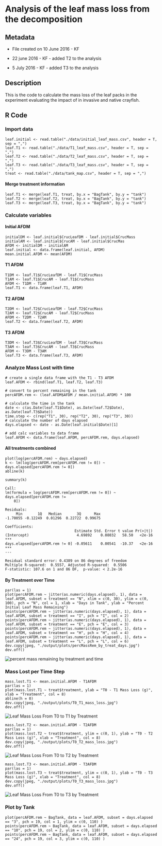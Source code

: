 # Analysis of the leaf mass loss from the decomposition 

## Metadata

* File created on 10 June 2016 - KF

* 22 june 2016 - KF - added T2 to the analysis

* 5 July 2016 - KF - added T3 to the analysis

## Description

This is the code to calculate the mass loss of the leaf packs in the experiment evaluating the impact of in invasive and native crayfish.

## R Code

### Import data

    leaf.initial <- read.table("./data/initial_leaf_mass.csv", header = T, sep = ",")
    leaf.T1 <- read.table("./data/T1_leaf_mass.csv", header = T, sep = ",")
    leaf.T2 <- read.table("./data/T2_leaf_mass.csv", header = T, sep = ",")
    leaf.T3 <- read.table("./data/T3_leaf_mass.csv", header = T, sep = ",")
    treat <- read.table("./data/tank_map.csv", header = T, sep = ",")

#### Merge treatment information

    leaf.T1 <- merge(leaf.T1, treat, by.x = "BagTank", by.y = "tank")
    leaf.T2 <- merge(leaf.T2, treat, by.x = "BagTank", by.y = "tank")
    leaf.T3 <- merge(leaf.T3, treat, by.x = "BagTank", by.y = "tank")

### Calculate variables
#### Initial AFDM

    initialDM <- leaf.initial$CrucLeafDM - leaf.initial$CrucMass
    initialAM <- leaf.initial$CrucAM - leaf.initial$CrucMas
    AFDM <- initialDM - initialAM
    leaf.initial <- data.frame(leaf.initial, AFDM)
    mean.initial.AFDM <- mean(AFDM)
    
#### T1 AFDM

    T1DM <- leaf.T1$CrucLeafDM - leaf.T1$CrucMass
    T1AM <- leaf.T1$CrucAM - leaf.T1$CrucMass
    AFDM <- T1DM - T1AM
    leaf.T1 <- data.frame(leaf.T1, AFDM)

#### T2 AFDM

    T2DM <- leaf.T2$CrucLeafDM - leaf.T2$CrucMass
    T2AM <- leaf.T2$CrucAM - leaf.T2$CrucMass
    AFDM <- T2DM - T2AM
    leaf.T2 <- data.frame(leaf.T2, AFDM)

#### T3 AFDM

    T3DM <- leaf.T3$CrucLeafDM - leaf.T3$CrucMass
    T3AM <- leaf.T3$CrucAM - leaf.T3$CrucMass
    AFDM <- T3DM - T3AM
    leaf.T3 <- data.frame(leaf.T3, AFDM)

### Analyze Mass Lost with time 

    # create a single data frame with the T1 - T3 AFDM
    leaf.AFDM <- rbind(leaf.T1, leaf.T2, leaf.T3)
    
    # convert to percent remaining in the tank
    percAFDM.rem <- (leaf.AFDM$AFDM / mean.initial.AFDM) * 100

    # calculate the time in the tank
    date <- c(as.Date(leaf.T1$Date), as.Date(leaf.T2$Date), as.Date(leaf.T3$Date)) 
    time.step <- c(rep("T1", 30), rep("T2", 30), rep("T3", 30))
    # calculate the number of days elapsed
    days.elapsed <- date - as.Date(leaf.initial$Date)[1]

    # add calc variables to data frame
    leaf.AFDM <- data.frame(leaf.AFDM, percAFDM.rem, days.elapsed)

#### All treatments combined

    plot(log(percAFDM.rem) ~ days.elapsed)
    k <- lm(log(percAFDM.rem[percAFDM.rem != 0]) ~ days.elapsed[percAFDM.rem != 0])
    abline(k)

    summary(k)
~~~~
Call:
lm(formula = log(percAFDM.rem[percAFDM.rem != 0]) ~ days.elapsed[percAFDM.rem != 
    0])

Residuals:
     Min       1Q   Median       3Q      Max 
-1.70055 -0.12249  0.01296  0.22722  0.99675 

Coefficients:
                                Estimate Std. Error t value Pr(>|t|)    
(Intercept)                      4.69892    0.08032   58.50   <2e-16 ***
days.elapsed[percAFDM.rem != 0] -0.05611    0.00541  -10.37   <2e-16 ***
---

Residual standard error: 0.4389 on 86 degrees of freedom
Multiple R-squared:  0.5557, Adjusted R-squared:  0.5506 
F-statistic: 107.6 on 1 and 86 DF,  p-value: < 2.2e-16

~~~~

#### By Treatment over Time
 
    par(las = 1)
    plot(percAFDM.rem ~ jitter(as.numeric(days.elapsed), 1), data = leaf.AFDM, subset = treatment == "N", xlim = c(0, 30), ylim = c(0, 100), pch = "N", col = 1, xlab = "Days in Tank", ylab = "Percent Initial Leaf Mass Remaining")
    points(percAFDM.rem ~ jitter(as.numeric(days.elapsed), 1), data = leaf.AFDM, subset = treatment == "I", pch = "I", col = 2)
    points(percAFDM.rem ~ jitter(as.numeric(days.elapsed), 1), data = leaf.AFDM, subset = treatment == "E", pch = "E", col = 3)
    points(percAFDM.rem ~ jitter(as.numeric(days.elapsed), 1), data = leaf.AFDM, subset = treatment == "H", pch = "H", col = 4)
    points(percAFDM.rem ~ jitter(as.numeric(days.elapsed), 1), data = leaf.AFDM, subset = treatment == "L", pch = "L", col = 6)
    dev.copy(jpeg, "./output/plots/percMassRem_by_treat_days.jpg")
    dev.off()

![percent mass remaining by treatment and time](../output/plots/percMassRem_by_treat_days.jpg)

### Mass Lost per Time Step

    mass.lost.T1 <- mean.initial.AFDM - T1AFDM
    par(las = 1)
    plot(mass.lost.T1 ~ treat$treatment, ylab = "T0 - T1 Mass Loss (g)", xlab = "Treatment", col = 8)
    abline(h = 0)
    dev.copy(jpeg, "./output/plots/T0_T1_mass_loss.jpg")
    dev.off()

![Leaf Mass Loss From T0 to T1 by Treatment](../output/plots/T0_T1_mass_loss.jpg)

    mass.lost.T2 <- mean.initial.AFDM - T2AFDM
    par(las = 1)
    plot(mass.lost.T2 ~ treat$treatment, ylim = c(0, 1), ylab = "T0 - T2 Mass Loss (g)", xlab = "Treatment", col = 8)
    dev.copy(jpeg, "./output/plots/T0_T2_mass_loss.jpg")
    dev.off()

![Leaf Mass Loss From T0 to T2 by Treatment](../output/plots/T0_T2_mass_loss.jpg)


    mass.lost.T3 <- mean.initial.AFDM - T3AFDM
    par(las = 1)
    plot(mass.lost.T3 ~ treat$treatment, ylim = c(0, 1), ylab = "T0 - T3 Mass Loss (g)", xlab = "Treatment", col = 8)
    dev.copy(jpeg, "./output/plots/T0_T3_mass_loss.jpg")
    dev.off()

![Leaf Mass Loss From T0 to T3 by Treatment](../output/plots/T0_T3_mass_loss.jpg)

### Plot by Tank

    plot(percAFDM.rem ~ BagTank, data = leaf.AFDM, subset = days.elapsed == "3", pch = 19, col = 1, ylim = c(0, 110) )
    points(percAFDM.rem ~ BagTank, data = leaf.AFDM, subset = days.elapsed == "10", pch = 19, col = 2, ylim = c(0, 110) )
    points(percAFDM.rem ~ BagTank, data = leaf.AFDM, subset = days.elapsed == "24", pch = 19, col = 3, ylim = c(0, 110) )

